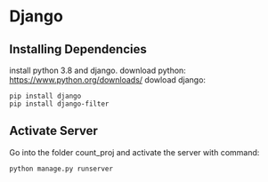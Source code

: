 # Django

## Installing Dependencies
  install python 3.8 and django.
  download python: https://www.python.org/downloads/
  dowload django:

```
pip install django
pip install django-filter
```


## Activate Server
Go into the folder count_proj and activate the server with command:
```
python manage.py runserver
```
